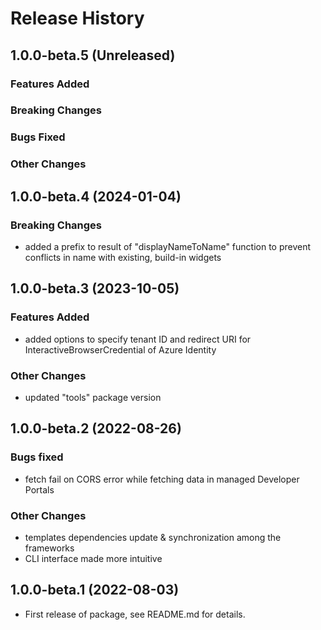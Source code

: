 # Release History

## 1.0.0-beta.5 (Unreleased)

### Features Added

### Breaking Changes

### Bugs Fixed

### Other Changes

## 1.0.0-beta.4 (2024-01-04)

### Breaking Changes

- added a prefix to result of "displayNameToName" function to prevent conflicts in name with existing, build-in widgets

## 1.0.0-beta.3 (2023-10-05)

### Features Added

- added options to specify tenant ID and redirect URI for InteractiveBrowserCredential of Azure Identity

### Other Changes

- updated "tools" package version

## 1.0.0-beta.2 (2022-08-26)

### Bugs fixed

- fetch fail on CORS error while fetching data in managed Developer Portals

### Other Changes

- templates dependencies update & synchronization among the frameworks
- CLI interface made more intuitive

## 1.0.0-beta.1 (2022-08-03)

- First release of package, see README.md for details.
